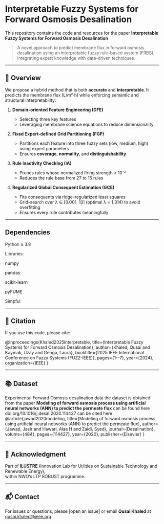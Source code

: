 # Interpretable Fuzzy Systems for Forward Osmosis Desalination

This repository contains the code and resources for the paper **Interpretable Fuzzy Systems for Forward Osmosis Desalination**  

> A novel approach to predict membrane flux in forward osmosis desalination using an interpretable fuzzy rule–based system (FRBS), integrating expert knowledge with data-driven techniques.

---

## 📖 Overview

We propose a hybrid method that is both **accurate** and **interpretable**. It predicts the membrane flux (L/m²·h) while enforcing semantic and structural interpretability:

1. **Domain-oriented Feature Engineering (DFE)**  
   - Selecting three key features
   - Leveraging membrane science equations to reduce dimensionality  

2. **Fixed Expert-defined Grid Partitioning (FGP)**  
   - Partitions each feature into three fuzzy sets (low, medium, high) using expert parameters  
   - Ensures **coverage**, **normality**, and **distinguishability**

3. **Rule Inactivity Checking (IA)**  
   - Prunes rules whose normalized firing strength < 10⁻²  
   - Reduces the rule base from 27 to 15 rules

4. **Regularized Global Consequent Estimation (GCE)**  
   - Fits consequents via ridge-regularized least squares  
   - Grid-search over λ ∈ [0.001, 10] (optimal λ = 1.314) to avoid overfitting  
   - Ensures every rule contributes meaningfully
---
## Dependencies
Python ≥ 3.8

Libraries:

numpy

pandas

scikit-learn

pyFUME

Simpful

---

## 📝 Citation

If you use this code, please cite:

@inproceedings{Khaled2025interpretable,
  title={Interpretable Fuzzy Systems for Forward Osmosis Desalination},
  author={Khaled, Qusai and Kaymak, Uzay and Genga, Laura},
  booktitle={2025 IEEE International Conference on Fuzzy Systems (FUZZ-IEEE)},
  pages={1--7},
  year={2024},
  organization={IEEE}
}


---


## 📚 Dataset

Experimental Forward Osmosis desalination data
the dataset is obtained from the paper **Modeling of forward osmosis process using artificial neural networks (ANN) to predict the permeate flux**
can be found here
doi.org/10.1016/j.desal.2020.114427
can be cited here
@article{jawad2020modeling,
  title={Modeling of forward osmosis process using artificial neural networks (ANN) to predict the permeate flux},
  author={Jawad, Jasir and Hawari, Alaa H and Zaidi, Syed},
  journal={Desalination},
  volume={484},
  pages={114427},
  year={2020},
  publisher={Elsevier}
}


---

## 🙏 Acknowledgment

Part of **ILUSTRE** (Innovation Lab for Utilities on Sustainable Technology and Renewable Energy),  
within NWO’s LTP ROBUST programme.

---

## 📬 Contact

For issues or questions, please [open an issue]
or email **Qusai Khaled** at <qusai.khaled@ieee.org>.
```
